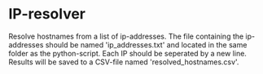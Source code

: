 # IP-resolver
Resolve hostnames from a list of ip-addresses.
The file containing the ip-addresses should be named 'ip_addresses.txt' and located in the same folder as the python-script. Each IP should be seperated by a new line.
Results will be saved to a CSV-file named 'resolved_hostnames.csv'.
